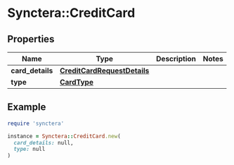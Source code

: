 # Synctera::CreditCard

## Properties

| Name | Type | Description | Notes |
| ---- | ---- | ----------- | ----- |
| **card_details** | [**CreditCardRequestDetails**](CreditCardRequestDetails.md) |  |  |
| **type** | [**CardType**](CardType.md) |  |  |

## Example

```ruby
require 'synctera'

instance = Synctera::CreditCard.new(
  card_details: null,
  type: null
)
```

